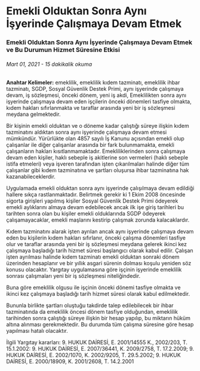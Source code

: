 <BlogMetaDecorator folder="airpodsPro" image="case3.jpg" imageAlt="image alt" description="Emekli Olduktan Sonra Aynı İşyerinde Çalışmaya Devam Etmek" title="UnverLegal - Emekli Olduktan Sonra Aynı İşyerinde Çalışmaya Devam Etmek" />

# Emekli Olduktan Sonra Aynı İşyerinde Çalışmaya Devam Etmek

### Emekli Olduktan Sonra Aynı İşyerinde Çalışmaya Devam Etmek ve Bu Durumun Hizmet Süresine Etkisi

###### Mart 01, 2021 - 15 dakikalik okuma

**Anahtar Kelimeler:** emeklilik, emeklilik kıdem tazminatı, emeklilik ihbar tazminatı, SGDP, Sosyal Güvenlik Destek Primi, aynı işyerinde çalışmaya devam, iş sözleşmesi, önceki dönem, yeni iş akdi, Emeklilikten sonra aynı işyerinde çalışmaya devam eden işçilerin önceki dönemleri tasfiye olmakta, kıdem hakları sıfırlanmakta ve taraflar arasında yeni bir iş sözleşmesi meydana gelmektedir.

Bir kişinin emekli olduktan ve o döneme kadar çalıştığı süreye ilişkin kıdem tazminatını aldıktan sonra aynı işyerinde çalışmaya devam etmesi mümkündür. Yürürlükte olan 4857 sayılı İş Kanunu açısından emekli olup çalışanlar ile diğer çalışanlar arasında bir fark bulunmamakta, emekli çalışanların hakları kısıtlanmamaktadır. Emekliliklerinden sonra çalışmaya devam eden kişiler, haklı sebeple iş akitlerine son vermeleri (haklı sebeple istifa etmeleri) veya işveren tarafından işten çıkarılmaları halinde diğer tüm çalışanlar gibi kıdem tazminatına ve şartları oluşursa ihbar tazminatına hak kazanabileceklerdir.

Uygulamada emekli olduktan sonra aynı işyerinde çalışılmaya devam edildiği hallere sıkça rastlanmaktadır. Belirtmek gerekir ki 1 Ekim 2008 öncesinde sigorta girişleri yapılmış kişiler Sosyal Güvenlik Destek Primi ödeyerek emekli aylıklarını almaya devam edebilecek ancak ilk işe giriş tarihleri bu tarihten sonra olan bu kişiler emekli olduklarında SGDP ödeyerek çalışamayacaklar, emekli maşlarını kestirip çalışmak zorunda kalacaklardır.

Kıdem tazminatını alarak işten ayrılan ancak aynı işyerinde çalışmaya devam eden bu kişilerin kıdem hakları sıfırlanır, önceki çalışma dönemleri tasfiye olur ve taraflar arasında yeni bir iş sözleşmesi meydana gelerek ikinci kez çalışmaya başladığı tarih hizmet süresi başlangıcı olarak kabul edilir. Çalışan işten ayrılması halinde kıdem tazminatı emekli olduktan sonraki dönem üzerinden hesaplanır ve bir yıllık asgari sürenin dolması koşulu yeniden söz konusu olacaktır. Yargıtay uygulamasına göre işçinin işyerinde emeklilik sonrası çalışmaları yeni bir iş sözleşmesi niteliğindedir.

Buna göre emeklilik olgusu ile işçinin önceki dönemi tasfiye olmakta ve ikinci kez çalışmaya başladığı tarih hizmet süresi olarak kabul edilmektedir.

Bununla birlikte şartları oluştuğu takdirde talep edilebilecek bir ihbar tazminatında da emeklilik  öncesi dönem tasfiye olduğundan, emeklilik tarihinden sonra çalıştığı süreye ilişkin bir hesap yapılıp, bu miktarın hüküm altına alınması gerekmektedir. Bu durumda tüm çalışma süresine göre hesap yapılması hatalı olacaktır. 

İlgili Yargıtay kararları: 9. HUKUK DAİRESİ, E. 2001/14555 K., 2002/203, T. 15.1.2002: 9. HUKUK DAİRESİ, E. 2007/36441, K. 2009/2758, T. 17.2.2009; 9. HUKUK DAİRESİ, E. 2002/1070, K. 2002/9205, T. 29.5.2002; 9. HUKUK DAİRESİ, E. 2000/18909, K. 2001/2608, T. 14.2.2001
